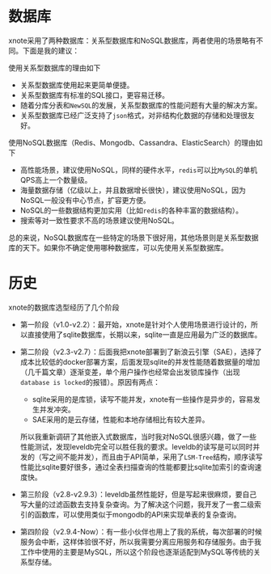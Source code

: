 # 数据库

xnote采用了两种数据库：关系型数据库和NoSQL数据库，两者使用的场景略有不同。下面是我的建议：

使用关系型数据库的理由如下
- 关系型数据库使用起来更简单便捷。
- 关系型数据库有标准的SQL接口，更容易迁移。
- 随着分库分表和`NewSQL`的发展，关系型数据库的性能问题有大量的解决方案。
- 关系型数据库已经广泛支持了`json`格式，对非结构化数据的存储和处理很友好。

使用NoSQL数据库（Redis、Mongodb、Cassandra、ElasticSearch）的理由如下
- 高性能场景，建议使用NoSQL，同样的硬件水平，`redis`可以比`MySQL`的单机QPS高上一个数量级。
- 海量数据存储（亿级以上，并且数据增长很快），建议使用NoSQL，因为NoSQL一般没有中心节点，扩容更方便。
- NoSQL的一些数据结构更加实用（比如`redis`的各种丰富的数据结构）。
- 搜索等对一致性要求不高的场景建议使用NoSQL。

总的来说，NoSQL数据库在一些特定的场景下很好用，其他场景则是关系型数据库的天下。如果你不确定使用哪种数据库，可以先使用关系型数据库。

# 历史

xnote的数据库选型经历了几个阶段
- 第一阶段（v1.0-v2.2）：最开始，xnote是针对个人使用场景进行设计的，所以直接使用了sqlite数据库，长期以来，sqlite一直是应用最为广泛的数据库。
- 第二阶段（v2.3-v2.7）：后面我把xnote部署到了新浪云引擎（SAE），选择了成本比较低的docker部署方案，后面发现sqlite的并发性能随着数据量的增加（几千篇文章）逐渐变差，单个用户操作也经常会出发锁库操作（出现`database is locked`的报错）。原因有两点：
    - sqlite采用的是库锁，读写不能并发，xnote有一些操作是异步的，容易发生并发冲突。
    - SAE采用的是云存储，性能和本地存储相比有较大差异。
    
    所以我重新调研了其他嵌入式数据库，当时我对NoSQL很感兴趣，做了一些性能测试，发现leveldb完全可以胜任我的要求。leveldb的读写是可以同时并发的（写之间不能并发），而且由于API简单，采用了`LSM-Tree`结构，顺序读写性能比sqlite要好很多，通过全表扫描查询的性能都要比sqlite加索引的查询速度快。
- 第三阶段（v2.8-v2.9.3）：leveldb虽然性能好，但是写起来很麻烦，要自己写大量的过滤函数去支持复杂查询。为了解决这个问题，我开发了一套二级索引的函数库，可以使用类似于mongodb的API来实现单表的复杂查询。
- 第四阶段（v2.9.4-Now）：有一些小伙伴也用上了我的系统，每次部署的时候服务会中断，这样体验很不好，所以我需要分离应用服务和存储服务。由于我工作中使用的主要是MySQL，所以这个阶段也逐渐适配到MySQL等传统的关系型存储。